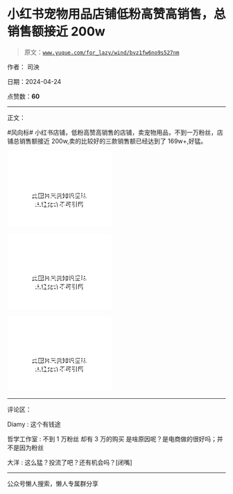# 小红书宠物用品店铺低粉高赞高销售，总销售额接近 200w

> 原文：[`www.yuque.com/for_lazy/wind/bvz1fw6no9s527nm`](https://www.yuque.com/for_lazy/wind/bvz1fw6no9s527nm)

作者： 司泱

日期：2024-04-24

点赞数：**60**

* * *

正文：

#风向标# 小红书店铺，低粉高赞高销售的店铺，卖宠物用品，不到一万粉丝，店铺总销售额接近 200w,卖的比较好的三款销售额已经达到了 169w+,好猛。

![](img/187f18eb63d2d5b070cd093a3066ec40.png)

![](img/74acb42c8787d700772943dee5bf0ffd.png)

![](img/9aba38f939db4450de5e3212a0ad06ad.png)

* * *

评论区：

Diamy : 这个有钱途

哲学工作室 : 不到 1 万粉丝 却有 3 万的购买 是啥原因呢？是电商做的很好吗；并不是因为粉丝

大洋 : 这么猛？投流了吧？还有机会吗？[闭嘴]

* * *

公众号懒人搜索，懒人专属群分享